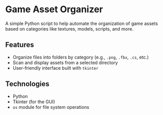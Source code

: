 # Game Asset Organizer

A simple Python script to help automate the organization of game assets based on categories like textures, models, scripts, and more.

## Features

- Organize files into folders by category (e.g., `.png`, `.fbx`, `.cs`, etc.)
- Scan and display assets from a selected directory
- User-friendly interface built with `tkinter`

## Technologies

- Python
- Tkinter (for the GUI)
- `os` module for file system operations
